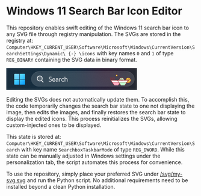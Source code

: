 # Windows 11 Search Bar Icon Editor

This repository enables swift editing of the Windows 11 search bar icon to any SVG file through registry manipulation. The SVGs are stored in the registry at:
`Computer\HKEY_CURRENT_USER\Software\Microsoft\Windows\CurrentVersion\SearchSettings\Dynamic\ {-} \icons` with key names `0` and `1` of type `REG_BINARY` containing the SVG data in binary format.

![Windows 11 Search Bar Icon](embeds/win11-searchbar-poc.png)

Editing the SVGs does not automatically update them. To accomplish this, the code temporarily changes the search bar state to one not displaying the image, then edits the images, and finally restores the search bar state to display the edited icons. This process reinitializes the SVGs, allowing custom-injected ones to be displayed.

This state is stored at:
`Computer\HKEY_CURRENT_USER\Software\Microsoft\Windows\CurrentVersion\Search`
with key name `SearchboxTaskbarMode` of type `REG_DWORD`. While this state can be manually adjusted in Windows settings under the personalization tab, the script automates this process for convenience.

To use the repository, simply place your preferred SVG under [/svg/my-svg.svg](/svg/my-svg.svg) and run the Python script. No additional requirements need to be installed beyond a clean Python installation.

